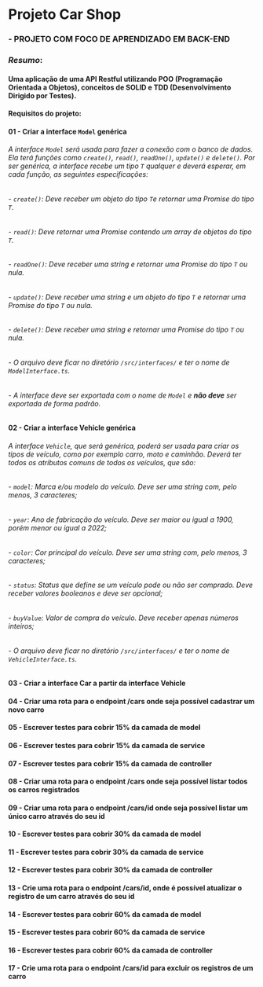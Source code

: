 # **Projeto Car Shop**

### **- PROJETO COM FOCO DE APRENDIZADO EM BACK-END**


### *_Resumo_*:

#### Uma aplicação de uma API Restful utilizando POO (Programação Orientada a Objetos), conceitos de SOLID e TDD (Desenvolvimento Dirigido por Testes).

#### Requisitos do projeto: 

#### 01 - Criar a interface ```Model``` genérica

###### A interface ```Model``` será usada para fazer a conexão com o banco de dados. Ela terá funções como ```create()```, ```read()```, ```readOne()```, ```update()``` e ```delete()```. Por ser genérica, a interface recebe um tipo ```T``` qualquer e deverá esperar, em cada função, as seguintes especificações:

###### - `create()`: Deve receber um objeto do tipo `T`e retornar uma Promise do tipo `T`.
###### - `read()`: Deve retornar uma Promise contendo um array de objetos do tipo `T`.
###### - `readOne()`: Deve receber uma string e retornar uma Promise do tipo `T` ou nula.
###### - `update()`: Deve receber uma string e um objeto do tipo `T` e retornar uma Promise do tipo `T` ou nula.
###### - `delete()`: Deve receber uma string e retornar uma Promise do tipo `T` ou nula.
###### - O arquivo deve ficar no diretório `/src/interfaces/` e  ter o nome de `ModelInterface.ts`.
###### - A interface deve ser exportada com o nome de `Model` e **não deve** ser exportada de forma padrão.

#### 02 - Criar a interface Vehicle genérica

###### A interface `Vehicle`, que será genérica, poderá ser usada para criar os tipos de veículo, como por exemplo carro, moto e caminhão. Deverá ter todos os atributos comuns de todos os veículos, que são:

###### - `model`: Marca e/ou modelo do veículo. Deve ser uma string com, pelo menos, 3 caracteres;
###### - `year`: Ano de fabricação do veículo. Deve ser maior ou igual a 1900, porém menor ou igual a 2022;
###### - `color`: Cor principal do veículo. Deve ser uma string com, pelo menos, 3 caracteres;
###### - `status`: Status que define se um veículo pode ou não ser comprado. Deve receber valores booleanos e deve ser opcional;
###### - `buyValue`: Valor de compra do veículo. Deve receber apenas números inteiros;
###### - O arquivo deve ficar no diretório `/src/interfaces/` e ter o nome de `VehicleInterface.ts`.

#### 03 - Criar a interface Car a partir da interface Vehicle

#### 04 - Criar uma rota para o endpoint /cars onde seja possível cadastrar um novo carro

#### 05 - Escrever testes para cobrir 15% da camada de model

#### 06 - Escrever testes para cobrir 15% da camada de service

#### 07 - Escrever testes para cobrir 15% da camada de controller

#### 08 - Criar uma rota para o endpoint /cars onde seja possível listar todos os carros registrados

#### 09 - Criar uma rota para o endpoint /cars/id onde seja possível listar um único carro através do seu id

#### 10 - Escrever testes para cobrir 30% da camada de model

#### 11 - Escrever testes para cobrir 30% da camada de service

#### 12 - Escrever testes para cobrir 30% da camada de controller

#### 13 - Crie uma rota para o endpoint /cars/id, onde é possível atualizar o registro de um carro através do seu id

#### 14 - Escrever testes para cobrir 60% da camada de model

#### 15 - Escrever testes para cobrir 60% da camada de service

#### 16 - Escrever testes para cobrir 60% da camada de controller

#### 17 - Crie uma rota para o endpoint /cars/id para excluir os registros de um carro
